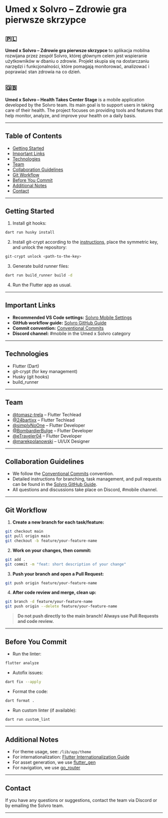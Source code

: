 # Umed x Solvro – Zdrowie gra pierwsze skrzypce

## 🇵🇱

**Umed x Solvro – Zdrowie gra pierwsze skrzypce** to aplikacja mobilna rozwijana przez zespół Solvro, której głównym celem jest wspieranie użytkowników w dbaniu o zdrowie. Projekt skupia się na dostarczaniu narzędzi i funkcjonalności, które pomagają monitorować, analizować i poprawiać stan zdrowia na co dzień.

## 🇬🇧

**Umed x Solvro – Health Takes Center Stage** is a mobile application developed by the Solvro team. Its main goal is to support users in taking care of their health. The project focuses on providing tools and features that help monitor, analyze, and improve your health on a daily basis.

---

## Table of Contents

- [Getting Started](#getting-started)
- [Important Links](#important-links)
- [Technologies](#technologies)
- [Team](#team)
- [Collaboration Guidelines](#collaboration-guidelines)
- [Git Workflow](#git-workflow)
- [Before You Commit](#before-you-commit)
- [Additional Notes](#additional-notes)
- [Contact](#contact)

---

## Getting Started

1. Install git hooks:

```bash
dart run husky install
```

2. Install git-crypt according to the [instructions](https://github.com/AGWA/git-crypt/blob/master/INSTALL.md), place the symmetric key, and unlock the repository:

```bash
git-crypt unlock <path-to-the-key>
```

3. Generate build runner files:

```bash
dart run build_runner build -d
```

4. Run the Flutter app as usual.

---

## Important Links

- **Recommended VS Code settings:** [Solvro Mobile Settings](https://docs.solvro.pl/sections/mobile/)
- **GitHub workflow guide:** [Solvro GitHub Guide](https://docs.solvro.pl/github)
- **Commit convention:** [Conventional Commits](https://www.conventionalcommits.org/en/v1.0.0/)
- **Discord channel:** \#mobile in the Umed x Solvro category

---

## Technologies

- Flutter (Dart)
- git-crypt (for key management)
- Husky (git hooks)
- build_runner

---

## Team


- [@tomasz-trela](https://github.com/tomasz-trela) – Flutter Techlead 
- [@24bartixx](https://github.com/24bartixx) – Flutter Techlead 
- [@simplyNoOne](https://github.com/simplyNoOne) – Flutter Developer
- [@BombardierBulge](https://github.com/BombardierBulge) – Flutter Developer
- [@eTraveler04](https://github.com/eTraveler04) – Flutter Developer
- [@marekpolanowski](https://github.com/marekpolanowski) – UI/UX Designer



---

## Collaboration Guidelines

- We follow the [Conventional Commits](https://www.conventionalcommits.org/en/v1.0.0/) convention.
- Detailed instructions for branching, task management, and pull requests can be found in the [Solvro GitHub Guide](https://docs.solvro.pl/github).
- All questions and discussions take place on Discord, \#mobile channel.

---

## Git Workflow

1. **Create a new branch for each task/feature:**

```bash
git checkout main
git pull origin main
git checkout -b feature/your-feature-name
```

2. **Work on your changes, then commit:**

```bash
git add .
git commit -m "feat: short description of your change"
```

3. **Push your branch and open a Pull Request:**

```bash
git push origin feature/your-feature-name
```

4. **After code review and merge, clean up:**

```bash
git branch -d feature/your-feature-name
git push origin --delete feature/your-feature-name
```


> **Do not push directly to the main branch! Always use Pull Requests and code review.**

---

## Before You Commit

- Run the linter:

```bash
flutter analyze
```

- Autofix issues:

```bash
dart fix --apply
```

- Format the code:

```bash
dart format .
```

- Run custom linter (if available):

```bash
dart run custom_lint
```


---

## Additional Notes

- For theme usage, see: `/lib/app/theme`
- For internationalization: [Flutter Internationalization Guide](https://docs.flutter.dev/ui/accessibility-and-internationalization/internationalization)
- For asset generation, we use [flutter_gen](https://pub.dev/packages/flutter_gen)
- For navigation, we use [go_router](https://pub.dev/packages/go_router)
---

## Contact

If you have any questions or suggestions, contact the team via Discord or by emailing the Solvro team.

---
